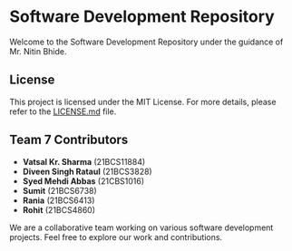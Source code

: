 # Software Development Repository

Welcome to the Software Development Repository under the guidance of Mr. Nitin Bhide.

## License
This project is licensed under the MIT License. For more details, please refer to the [LICENSE.md](LICENSE.md) file.

## Team 7 Contributors

- **Vatsal Kr. Sharma** (21BCS11884)
- **Diveen Singh Rataul** (21BCS3828)
- **Syed Mehdi Abbas** (21CBS1016)
- **Sumit** (21BCS6738)
- **Rania** (21BCS6413)
- **Rohit** (21BCS4860)

We are a collaborative team working on various software development projects. Feel free to explore our work and contributions.
